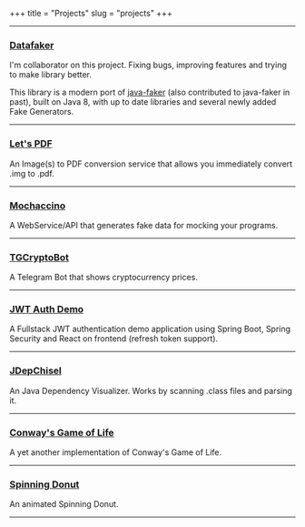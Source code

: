 +++
title = "Projects"
slug = "projects"
+++

---

### [Datafaker](https://github.com/datafaker-net/datafaker)

I'm collaborator on this project. Fixing bugs, improving features and trying to make library better. 

This library is a modern port of [java-faker](https://github.com/DiUS/java-faker) (also contributed to java-faker in past), built on Java 8, with up to date libraries and several newly added Fake Generators.

---

### [Let's PDF](https://github.com/panilya/letspdf)

An Image(s) to PDF conversion service that allows you immediately convert .img to .pdf.

---

### [Mochaccino](https://github.com/panilya/mochaccino)

A WebService/API that generates fake data for mocking your 
programs.

---

### [TGCryptoBot](https://github.com/panilya/tgcryptobot)

A Telegram Bot that shows cryptocurrency prices.

---

### [JWT Auth Demo](https://github.com/panilya/fullstack-auth-jwt-demo)

A Fullstack JWT authentication demo application using Spring Boot, Spring Security and React on frontend (refresh token support).

---

### [JDepChisel](https://github.com/panilya/jdepchisel)

An Java Dependency Visualizer. Works by scanning .class files and parsing it.

---

### [Conway's Game of Life](https://github.com/panilya/gof)

A yet another implementation of Conway's Game of Life.

---

### [Spinning Donut](https://github.com/panilya/spinningdonut)

An animated Spinning Donut.

---
